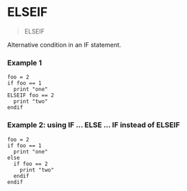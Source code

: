 # ELSEIF

> ELSEIF

Alternative condition in an IF statement.

### Example 1

~~~
foo = 2
if foo == 1
  print "one"
ELSEIF foo == 2
  print "two"
endif
~~~

### Example 2: using IF ... ELSE ... IF instead of ELSEIF

~~~
foo = 2
if foo == 1
  print "one"
else
  if foo == 2
    print "two"
  endif
endif
~~~


